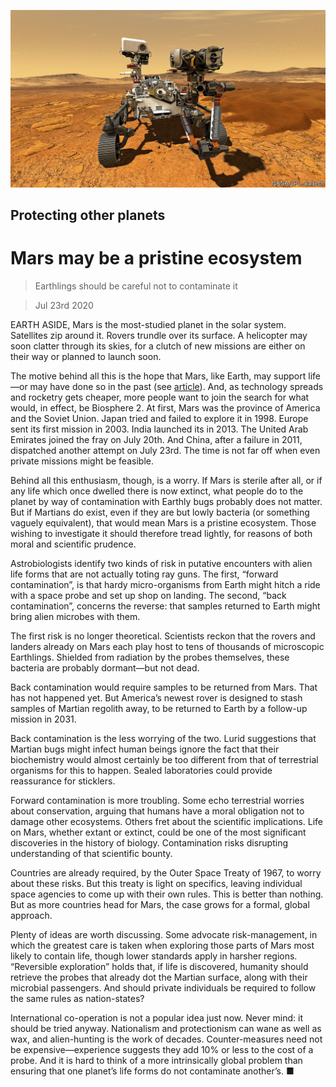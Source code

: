 ![](./images/20200725_LDP005_0.jpg)

## Protecting other planets

# Mars may be a pristine ecosystem

> Earthlings should be careful not to contaminate it

> Jul 23rd 2020

EARTH ASIDE, Mars is the most-studied planet in the solar system. Satellites zip around it. Rovers trundle over its surface. A helicopter may soon clatter through its skies, for a clutch of new missions are either on their way or planned to launch soon.

The motive behind all this is the hope that Mars, like Earth, may support life—or may have done so in the past (see [article](https://www.economist.com//science-and-technology/2020/07/21/is-there-life-on-mars)). And, as technology spreads and rocketry gets cheaper, more people want to join the search for what would, in effect, be Biosphere 2. At first, Mars was the province of America and the Soviet Union. Japan tried and failed to explore it in 1998. Europe sent its first mission in 2003. India launched its in 2013. The United Arab Emirates joined the fray on July 20th. And China, after a failure in 2011, dispatched another attempt on July 23rd. The time is not far off when even private missions might be feasible.

Behind all this enthusiasm, though, is a worry. If Mars is sterile after all, or if any life which once dwelled there is now extinct, what people do to the planet by way of contamination with Earthly bugs probably does not matter. But if Martians do exist, even if they are but lowly bacteria (or something vaguely equivalent), that would mean Mars is a pristine ecosystem. Those wishing to investigate it should therefore tread lightly, for reasons of both moral and scientific prudence.

Astrobiologists identify two kinds of risk in putative encounters with alien life forms that are not actually toting ray guns. The first, “forward contamination”, is that hardy micro-organisms from Earth might hitch a ride with a space probe and set up shop on landing. The second, “back contamination”, concerns the reverse: that samples returned to Earth might bring alien microbes with them.

The first risk is no longer theoretical. Scientists reckon that the rovers and landers already on Mars each play host to tens of thousands of microscopic Earthlings. Shielded from radiation by the probes themselves, these bacteria are probably dormant—but not dead.

Back contamination would require samples to be returned from Mars. That has not happened yet. But America’s newest rover is designed to stash samples of Martian regolith away, to be returned to Earth by a follow-up mission in 2031.

Back contamination is the less worrying of the two. Lurid suggestions that Martian bugs might infect human beings ignore the fact that their biochemistry would almost certainly be too different from that of terrestrial organisms for this to happen. Sealed laboratories could provide reassurance for sticklers.

Forward contamination is more troubling. Some echo terrestrial worries about conservation, arguing that humans have a moral obligation not to damage other ecosystems. Others fret about the scientific implications. Life on Mars, whether extant or extinct, could be one of the most significant discoveries in the history of biology. Contamination risks disrupting understanding of that scientific bounty.

Countries are already required, by the Outer Space Treaty of 1967, to worry about these risks. But this treaty is light on specifics, leaving individual space agencies to come up with their own rules. This is better than nothing. But as more countries head for Mars, the case grows for a formal, global approach.

Plenty of ideas are worth discussing. Some advocate risk-management, in which the greatest care is taken when exploring those parts of Mars most likely to contain life, though lower standards apply in harsher regions. “Reversible exploration” holds that, if life is discovered, humanity should retrieve the probes that already dot the Martian surface, along with their microbial passengers. And should private individuals be required to follow the same rules as nation-states?

International co-operation is not a popular idea just now. Never mind: it should be tried anyway. Nationalism and protectionism can wane as well as wax, and alien-hunting is the work of decades. Counter-measures need not be expensive—experience suggests they add 10% or less to the cost of a probe. And it is hard to think of a more intrinsically global problem than ensuring that one planet’s life forms do not contaminate another’s. ■